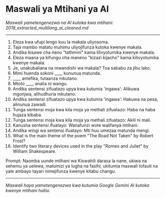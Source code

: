 # Maswali ya Mtihani ya AI
*Maswali yametengenezwa na AI kutoka kwa mtihani: 2019_extracted_multilang_ai_cleaned.md*

---

1. Eleza kwa ufupi lengo kuu la makala uliyosoma.
2. Taja mambo matatu muhimu uliyojifunza kutoka kwenye makala.
3. Andika kisawe cha neno "tathmini" kama lilivyotumika kwenye makala.
4. Eleza maana ya kifungu cha maneno "kizazi kijacho" kama kilivyotumika kwenye makala.
5. Je, unakubaliana na mwandishi wa makala? Toa sababu za jibu lako.
6. Mimi huenda sokoni ____ kununua matunda.
7. ____ amefika, tutaanza mkutano.
8. Mtoto ____ analia ni wangu.
9. Andika sentensi zifuatazo upya kwa kutumia 'ingawa': Alikuwa mgonjwa, alihudhuria mkutano.
10. Andika sentensi zifuatazo upya kwa kutumia 'ingawa': Hakuwa na pesa, alinunua zawadi.
11. Tunga sentensi moja kwa kila moja ya methali zifuatazo: Haba na haba hujaza kibaba.
12. Tunga sentensi moja kwa kila moja ya methali zifuatazo: Akili ni mali.
13. Kanusha sentensi ifuatayo: Wanafunzi wote walifanya mtihani.
14. Andika wingi wa sentensi ifuatayo: Mti huu umezaa matunda mengi.
15. What is the main theme of the poem "The Road Not Taken" by Robert Frost?
16. Identify two literary devices used in the play "Romeo and Juliet" by William Shakespeare.

Prompt: Naomba uunde mtihani wa Kiswahili darasa la nane, ukiwa na sehemu ya uelewa, matumizi ya lugha na fasihi, ukitumia maswali tofauti na yale ambayo tayari nimejifunza kwenye kitabu changu.

---
*Maswali haya yametengenezwa kwa kutumia Google Gemini AI kutoka kwenye mtihani halisi.*
